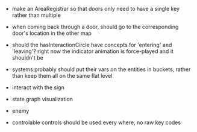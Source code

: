 - make an AreaRegistrar so that doors only need to have a single key rather than multiple

- when coming back through a door, should go to the corresponding door's location in the other map

- should the hasInteractionCircle have concepts for 'entering' and 'leaving'? right now the indicator animation is force-played and it shouldn't be

- systems probably should put their vars on the entities in buckets, rather than keep them all on the same flat level

- interact with the sign

- state graph visualization

- enemy

- controlable controls should be used every where, no raw key codes
